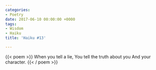 ```yaml
---
categories:
- Poetry
date: 2017-06-10 00:00:00 +0000
tags:
- Wisdom
- Haiku
title: 'Haiku #13'

---
```

{{< poem >}}
When you tell a lie,
You tell the truth about you
And your character.
{{< / poem >}}